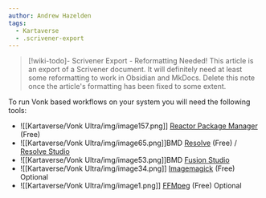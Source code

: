 ```yaml
---
author: Andrew Hazelden
tags:
  - Kartaverse
  - .scrivener-export
---
```




> [!wiki-todo]- Scrivener Export - Reformatting Needed!
> This article is an export of a Scrivener document. It will definitely need at least some reformatting to work in Obsidian and MkDocs. Delete this note once the article's formatting  has been fixed to some extent.

To run Vonk based workflows on your system you will need the following tools:

-   ![[Kartaverse/Vonk Ultra/img/image157.png]] [Reactor Package Manager](https://www.steakunderwater.com/wesuckless/viewtopic.php?f=32&t=3067) (Free)
-   ![[Kartaverse/Vonk Ultra/img/image65.png]]BMD [Resolve](https://www.blackmagicdesign.com/products/davinciresolve/) (Free) / [Resolve Studio](https://www.blackmagicdesign.com/products/davinciresolve/)
-   ![[Kartaverse/Vonk Ultra/img/image53.png]]BMD [Fusion Studio](https://www.blackmagicdesign.com/products/fusion/)
-   ![[Kartaverse/Vonk Ultra/img/image34.png]] [Imagemagick](https://imagemagick.org/index.php) (Free) Optional
-   ![[Kartaverse/Vonk Ultra/img/image1.png]] [FFMpeg](https://ffmpeg.org/) (Free) Optional